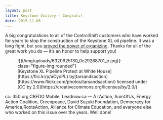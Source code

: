 ```yaml
---
layout: post
title: Keystone Victory — Congrats!
date: 2015-11-06
---
```

A big congratulations to all of the ControlShift customers who have worked for years to stop the construction of the Keystone XL oil pipeline. It was a long fight, but you [proved the power of organizing](https://www.nytimes.com/2015/11/07/us/obama-expected-to-reject-construction-of-keystone-xl-oil-pipeline.html). Thanks for all of the great work you do — it’s an honor to help support you!

<figure markdown="1">
![](/img/uploads/6320925130_0c29288701_o.jpg){: class="figure-img rounded"}

<figcaption class="figure-caption" markdown="1">
[Keystone XL Pipeline Protest at White House](https://flic.kr/p/aCyoPL) by[tarsandsaction](https://www.flickr.com/photos/tarsandsaction/) licensed under [CC by 2.0](https://creativecommons.org/licenses/by/2.0/)
</figcaption>
</figure>

cc: 350.org,CREDO Mobile, Leadnow.ca — À l’Action, SumOfUs, Energy Action Coalition, Greenpeace, David Suzuki Foundation, Democracy for America,RootsAction, Alliance for Climate Education, and everyone else who worked on this issue over the years. Well done!